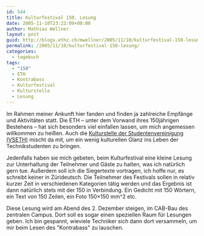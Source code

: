 ```yaml
---
id: 544
title: Kulturfestival 150, Lesung
date: 2005-11-10T23:22:09+00:00
author: Mathias Wellner
layout: post
guid: http://blogs.ethz.ch/mwellner/2005/11/10/kulturfestival-150-lesung/
permalink: /2005/11/10/kulturfestival-150-lesung/
categories:
  - tagebuch
tags:
  - "150"
  - ETH
  - Kontrabass
  - Kulturfestival
  - Kulturstelle
  - Lesung
---
```

Im Rahmen meiner Ankunft hier fanden und finden ja zahlreiche Empfänge und Aktivitäten statt. Die ETH &ndash; unter dem Vorwand ihres 150jährigen Bestehens &ndash; hat sich besonders viel einfallen lassen, um mich angemessen willkommen zu heißen. Auch die [Kulturstelle der Studentenvereinigung (VSETH)](http://www.kulturstelle.ethz.ch) mischt da mit, um ein wenig kulturellen Glanz ins Leben der Technikstudenten zu bringen.

Jedenfalls haben sie mich gebeten, beim Kulturfestival eine kleine Lesung zur Unterhaltung der Teilnehmer und Gäste zu halten, was ich natürlich gern tue. Außerdem soll ich die Siegertexte vortragen, ich hoffe nur, es schreibt keiner in Zürideutsch. Die Teilnehmer des Festivals sollen in relativ kurzer Zeit in verschiedenen Kategorien tätig werden und das Ergebnis ist dann natürlich stets mit der 150 in Verbindung. Ein Gedicht mit 150 Wörtern, ein Text von 150 Zeilen, ein Foto 150&#215;150 mm^2 etc.

Diese Lesung wird am Abend des 2. Dezember steigen, im CAB-Bau des zentralen Campus. Dort soll es sogar einen speziellen Raum für Lesungen geben. Ich bin gespannt, wieviele Techniker sich dann dort versammeln, um mir beim Lesen des "Kontrabass" zu lauschen.